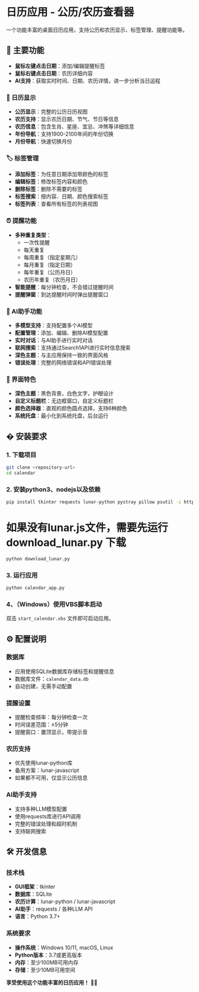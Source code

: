 # 日历应用 - 公历/农历查看器

一个功能丰富的桌面日历应用，支持公历和农历显示、标签管理、提醒功能等。

## 🌟 主要功能

- **鼠标左键点击日期**：添加/编辑提醒标签
- **鼠标右键点击日期**：农历详细内容
- **AI支持**：获取实时时间、日期、农历详情，进一步分析当日运程

### 📅 日历显示
- **公历显示**：完整的公历日历视图
- **农历支持**：显示农历日期、节气、节日等信息
- **农历信息**：包含生肖、星座、宜忌、冲煞等详细信息
- **年份导航**：支持1900-2100年间的年份切换
- **月份导航**：快速切换月份

### 🏷️ 标签管理
- **添加标签**：为任意日期添加带颜色的标签
- **编辑标签**：修改标签内容和颜色
- **删除标签**：删除不需要的标签
- **标签搜索**：按内容、日期、颜色搜索标签
- **标签列表**：查看所有标签的列表视图

### ⏰ 提醒功能
- **多种重复类型**：
  - 一次性提醒
  - 每天重复
  - 每周重复（指定星期几）
  - 每月重复（指定日期）
  - 每年重复（公历月日）
  - 农历年重复（农历月日）
- **智能提醒**：每分钟检查，不会错过提醒时间
- **提醒弹窗**：到达提醒时间时弹出提醒窗口

### 🤖 AI助手功能
- **多模型支持**：支持配置多个AI模型
- **配置管理**：添加、编辑、删除AI模型配置
- **实时对话**：与AI助手进行实时对话
- **联网搜索**：支持通过Search1API进行实时信息搜索
- **深色主题**：与主应用保持一致的界面风格
- **错误处理**：完整的网络错误和API错误处理

### 🎨 界面特色
- **深色主题**：黑色背景，白色文字，护眼设计
- **自定义标题栏**：无边框窗口，自定义标题栏
- **颜色选择器**：直观的颜色圆点选择，支持6种颜色
- **系统托盘**：最小化到系统托盘，后台运行

## � 安装要求



### 1. 下载项目
```bash
git clone <repository-url>
cd calendar
```
### 2. 安装python3、nodejs以及依赖
```bash
pip install tkinter requests lunar-python pystray pillow psutil -i https://pypi.tuna.tsinghua.edu.cn/simple
```
# 如果没有lunar.js文件，需要先运行 download_lunar.py 下载
```bash
python download_lunar.py
```
### 3. 运行应用
```bash
python calendar_app.py
```
### 4、（Windows）使用VBS脚本启动
双击 `start_calendar.vbs` 文件即可启动应用。


## ⚙️ 配置说明

### 数据库
- 应用使用SQLite数据库存储标签和提醒信息
- 数据库文件：`calendar_data.db`
- 自动创建，无需手动配置

### 提醒设置
- 提醒检查频率：每分钟检查一次
- 时间误差范围：±5分钟
- 提醒窗口：置顶显示，带提示音

### 农历支持
- 优先使用lunar-python库
- 备用方案：lunar-javascript
- 如果都不可用，仅显示公历信息

### AI助手支持
- 支持多种LLM模型配置
- 使用requests库进行API调用
- 完整的错误处理和超时机制
- 支持联网搜索



## 🛠️ 开发信息

### 技术栈
- **GUI框架**：tkinter
- **数据库**：SQLite
- **农历计算**：lunar-python / lunar-javascript
- **AI助手**：requests / 各种LLM API
- **语言**：Python 3.7+

### 系统要求
- **操作系统**：Windows 10/11, macOS, Linux
- **Python版本**：3.7或更高版本
- **内存**：至少100MB可用内存
- **存储**：至少10MB可用空间

**享受使用这个功能丰富的日历应用！** 📅✨